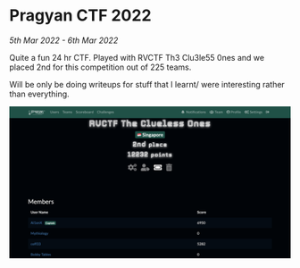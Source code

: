 # Pragyan CTF 2022

<em>5th Mar 2022 - 6th Mar 2022 </em>

Quite a fun 24 hr CTF. Played with RVCTF Th3 Clu3le55 0nes and we placed 2nd for this competition out of 225 teams.

Will be only be doing writeups for stuff that I learnt/ were interesting rather than everything.

![score](./images/score.png)
